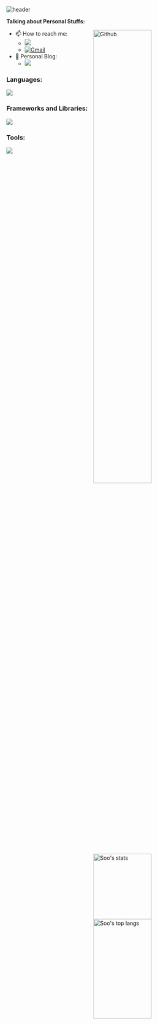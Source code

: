 <!-- Your title -->
![header](https://capsule-render.vercel.app/api?type=waving&color=gradient&customColorList=30&height=220&section=header&text=Welcome%20to%20Soo's%20github%F0%9F%91%8B&fontSize=50&animation=scaleIn)

<!-- Talking about you -->
**Talking about Personal Stuffs:**

<!-- Any image aligned to the right. Beware the width -->
<img width="55%" align="right" alt="Github" src="https://raw.githubusercontent.com/onimur/.github/master/.resources/git-header.svg" />

- 📫 How to reach me:
    - <a href="https://www.instagram.com/p_tngud_22/"><img src="https://img.shields.io/badge/Instagram-E4405F?style=flat-square&logo=Instagram&logoColor=white&link=https://www.instagram.com/p_tngud_22/"/></a>
    - [![Gmail](https://img.shields.io/badge/-Gmail-c14438?style=flat&logo=Gmail&logoColor=white)](mailto:pshpulip40@gmail.com)
- 📖 Personal Blog:
    - <a href="https://pshpulip22.github.io/"><img src="https://img.shields.io/badge/GitBlog-000000?style=flat-square&logo=GitHub&logoColor=white&link=https://pshpulip22.github.io/"/></a>

<!-- Your github readme stats -->
<p>
  <a href="https://github.com/Coding-Child">
    <img width="55%" height="170" align="right" alt="Soo's stats" src="https://github-readme-stats.vercel.app/api?username=coding-child&show_icons=true&hide_border=true&cache_seconds=1800&langs_count=8" />
  </a>
</p>

<!-- Top Languages with hide_border=true and cache invalidation -->
<a href="https://github.com/Coding-Child">
  <img width="55%" height="259" align="right" alt="Soo's top langs" src="https://github-readme-stats.vercel.app/api/top-langs/?username=coding-child&layout=compact&hide_border=true&cache_seconds=1800&langs_count=8" />
</a>

<!-- Languages -->
### Languages:
<a href="https://skillicons.dev">
  <img src="https://skillicons.dev/icons?i=c,cpp,cs,py,r,java,matlab,markdown&perline=4" />
</a>

<!-- Frameworks and Libraries -->
### Frameworks and Libraries:
<a href="https://skillicons.dev">
  <img src="https://skillicons.dev/icons?i=pytorch,tensorflow,sklearn,opencv,flask&perline=4" />
</a>

<!-- Tools -->
### Tools:
<a href="https://skillicons.dev">
  <img src="https://skillicons.dev/icons?i=visualstudio,vscode,pycharm,mysql,git,github,ubuntu,docker&perline=4" />
</a>

<!--![snake gif](https://github.com/oxqnd/oxqnd/blob/output/github-contribution-grid-snake.svg)-->
